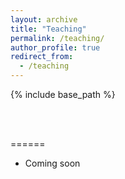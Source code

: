 ```yaml
---
layout: archive
title: "Teaching"
permalink: /teaching/
author_profile: true
redirect_from:
  - /teaching
---
```


{% include base_path %}

<br/><br/>

======
* Coming soon
